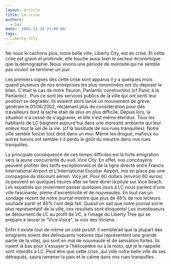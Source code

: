 ```yaml
---
layout: article
title: La crise
authors:
  - baz
date: '2002-12-19 23:00:00'
tags:
- liberty-city
---
```


Ne nous le cachons plus, notre belle ville, Liberty City, est en crise. Et cette crise est grave et profonde, elle touche aussi bien le secteur économique que la démographie. Nous vivons une période de morosité qui ne semble pas vouloir se terminer un jour.

Les premiers signes des cette crise sont apparus il y a quelques mois quand plusieurs de nos entreprises les plus renommées ont du déposer le bilan. C'était le cas de notre fleuron, Panlantic construction (cf Panic à la Panlantic) . Puis ce sont les services publics de la ville qui ont senti leur position se dégrader. Ils avaient alors lancé un mouvement de grève générale le 01/06/2002, réclamant plus de considération pour des travailleurs dont la tache était de plus en plus difficile. Depuis lors, la situation n'a cessé de s'aggraver, et elle s'est même étendue. Tous les habitants de LC baignent aujourd'hui dans une morosité ambiante qui leur enlève tout le sel de la vie. (cf la lassitude de nos rues tranquilles). Notre ville semble foncer tout droit dans un mur. Même les drogué, mafieux ou autres tueurs ont semble-t-il perdu le goût du meurtre dans nos rues tranquilles.

La principale conséquence de ces temps difficiles est la forte émigration vers la jeune concurrente du sud, Vice City. En effet, nos concitoyens peuvent profiter des tarifs exceptionnels et de la ligne directe entre Francis International Airport et L'International Escobar Airport, mis en place par une compagnie de discount aérien: Vicy jet. Pour 60 dollars (environ 60 euros) ils peuvent en quelques heures aller se faire dorer la pilule sur Vice beach. Les expatriés qui reviennent passer quelques jours à LC nous parlent d'une ville fascinante, pleine d'excentricité et de nouveautés. En tout cas un sondage récent de notre journal montre que plus de 46% de nos lecteurs souhaite partir et 40% l'ont déjà fait. Quand on sait que notre journal est le plus représentatif de la ville, ces résultats sont éloquents! Les investisseurs se détournent de LC au profit de VC, à l'image du Liberty Tree qui se prépare à lancer le "Vice Voice", la voix des Viciens.

Enfin il existe tout de même un coté positif. Il semblerait que la plupart des émigrants soient des délinquants notoires (qui représentent une grande partie de la ville), qui sont en mal de nouveauté et de sensation fortes. Ils iraient là bas pour s'essayer à l'hélicoptère ou à la moto, qui je le rappelle sont interdits à LC. Peut être que cette crise ,qui vide notre belle ville de ses détraqués, saura ramener la paix et le calme dans nos rues tranquilles.